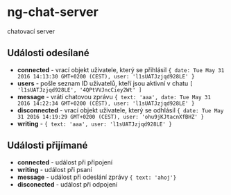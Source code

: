 # ng-chat-server
chatovací server

## Události odesílané

  * __connected__ - vrací objekt uživatele, který se přihlásil  ```{ date: Tue May 31 2016 14:13:30 GMT+0200 (CEST),
  user: 'l1sUATJzjqd928LE' }```
  * __users__ - pošle seznam ID uživatelů, kteří jsou aktivní v chatu ``` [ 'l1sUATJzjqd928LE', '4QPtVVJncCiey2Wt' ] ``` 
  * __message__ - vrátí chatovou zprávu ```{ text: 'aaa',
  date: Tue May 31 2016 14:22:34 GMT+0200 (CEST),
  user: 'l1sUATJzjqd928LE' }```
  * __disconnected__ - vrací objekt uživatele, který se odhlásil ```{ date: Tue May 31 2016 14:19:29 GMT+0200 (CEST),
  user: 'ohu9jKJtacnXfBHZ' }```
  * __writing__ - ```{ text: 'aaa',
  user: 'l1sUATJzjqd928LE' }```

## Události přijímané
  * __connected__ - událost při připojení
  * __writing__ - událost při psaní
  * __message__ - událost při odeslání zprávy ```{ text: 'ahoj'} ```
  * __disconected__ - událost při odpojení
